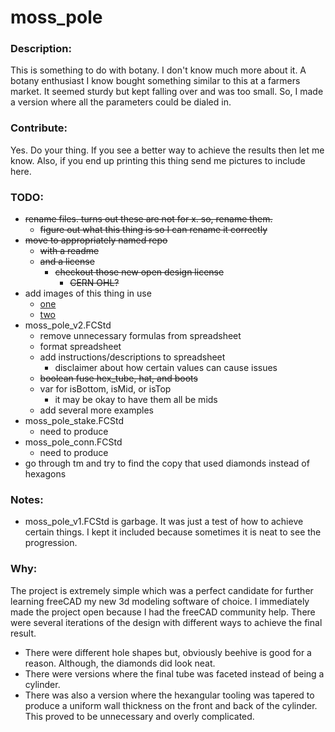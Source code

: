 # moss_pole

### Description:
This is something to do with botany. I don't know much more about it. A botany enthusiast I know bought something similar to this at a farmers market. It seemed sturdy but kept falling over and was too small. So, I made a version where all the parameters could be dialed in.

### Contribute:
Yes. Do your thing. If you see a better way to achieve the results then let me know. Also, if you end up printing this thing send me pictures to include here.

### TODO:
- ~~rename files. turns out these are not for x. so, rename them.~~
  - ~~figure out what this thing is so I can rename it correctly~~
- ~~move to appropriately named repo~~
  - ~~with a readme~~
  - ~~and a license~~
    - ~~checkout those new open design license~~
	  - ~~CERN OHL?~~
- add images of this thing in use
  - [one](https://www.ohiotropics.com/2020/05/03/diy-moss-pole-how-to-make/)
  - [two](https://garden.org/ideas/view/threegardeners/881/Make-Your-Own-Moss-Pole/)
- moss_pole_v2.FCStd
  - remove unnecessary formulas from spreadsheet
  - format spreadsheet
  - add instructions/descriptions to spreadsheet
    - disclaimer about how certain values can cause issues
  - ~~boolean fuse hex_tube, hat, and boots~~
  - var for isBottom, isMid, or isTop
    - it may be okay to have them all be mids
  - add several more examples
- moss_pole_stake.FCStd
  -  need to produce
- moss_pole_conn.FCStd
  - need to produce
- go through tm and try to find the copy that used diamonds instead of hexagons
### Notes:
- moss_pole_v1.FCStd is garbage. It was just a test of how to achieve certain things. I kept it included because sometimes it is neat to see the progression.

### Why:
The project is extremely simple which was a perfect candidate for further learning freeCAD my new 3d modeling software of choice. I immediately made the project open because I had the freeCAD community help. There were several iterations of the design with different ways to achieve the final result.
 - There were different hole shapes but, obviously beehive is good for a reason. Although, the diamonds did look neat.
 - There were versions where the final tube was faceted instead of being a cylinder.
 - There was also a version where the hexangular tooling was tapered to produce a uniform wall thickness on the front and back of the cylinder. This proved to be unnecessary and overly complicated.